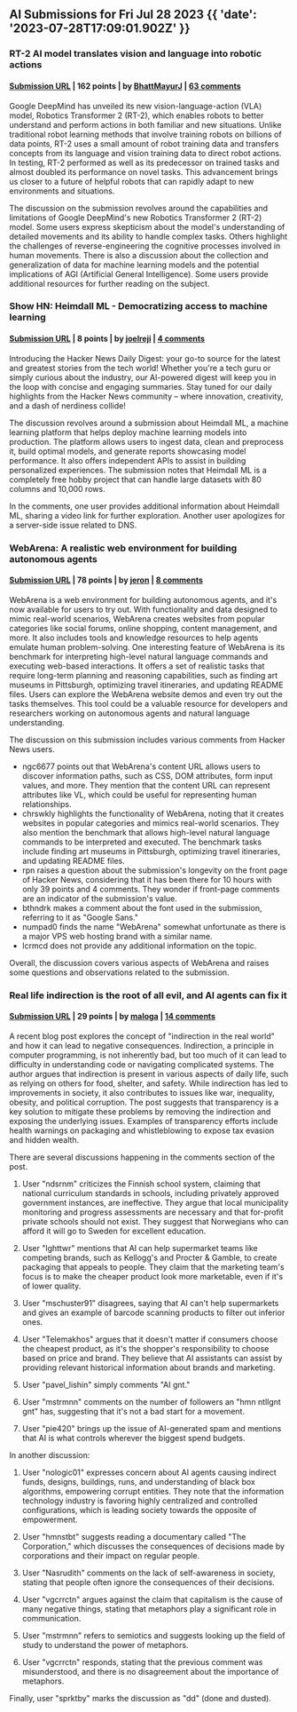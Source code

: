 ## AI Submissions for Fri Jul 28 2023 {{ 'date': '2023-07-28T17:09:01.902Z' }}

### RT-2 AI model translates vision and language into robotic actions

#### [Submission URL](https://blog.google/technology/ai/google-deepmind-rt2-robotics-vla-model/) | 162 points | by [BhattMayurJ](https://news.ycombinator.com/user?id=BhattMayurJ) | [63 comments](https://news.ycombinator.com/item?id=36905076)

Google DeepMind has unveiled its new vision-language-action (VLA) model, Robotics Transformer 2 (RT-2), which enables robots to better understand and perform actions in both familiar and new situations. Unlike traditional robot learning methods that involve training robots on billions of data points, RT-2 uses a small amount of robot training data and transfers concepts from its language and vision training data to direct robot actions. In testing, RT-2 performed as well as its predecessor on trained tasks and almost doubled its performance on novel tasks. This advancement brings us closer to a future of helpful robots that can rapidly adapt to new environments and situations.

The discussion on the submission revolves around the capabilities and limitations of Google DeepMind's new Robotics Transformer 2 (RT-2) model. Some users express skepticism about the model's understanding of detailed movements and its ability to handle complex tasks. Others highlight the challenges of reverse-engineering the cognitive processes involved in human movements. There is also a discussion about the collection and generalization of data for machine learning models and the potential implications of AGI (Artificial General Intelligence). Some users provide additional resources for further reading on the subject.

### Show HN: Heimdall ML - Democratizing access to machine learning

#### [Submission URL](https://www.heimdallapp.org) | 8 points | by [joelreji](https://news.ycombinator.com/user?id=joelreji) | [4 comments](https://news.ycombinator.com/item?id=36913518)

Introducing the Hacker News Daily Digest: your go-to source for the latest and greatest stories from the tech world! Whether you're a tech guru or simply curious about the industry, our AI-powered digest will keep you in the loop with concise and engaging summaries. Stay tuned for our daily highlights from the Hacker News community – where innovation, creativity, and a dash of nerdiness collide!

The discussion revolves around a submission about Heimdall ML, a machine learning platform that helps deploy machine learning models into production. The platform allows users to ingest data, clean and preprocess it, build optimal models, and generate reports showcasing model performance. It also offers independent APIs to assist in building personalized experiences. The submission notes that Heimdall ML is a completely free hobby project that can handle large datasets with 80 columns and 10,000 rows.

In the comments, one user provides additional information about Heimdall ML, sharing a video link for further exploration. Another user apologizes for a server-side issue related to DNS.

### WebArena: A realistic web environment for building autonomous agents

#### [Submission URL](https://webarena.dev/) | 78 points | by [jeron](https://news.ycombinator.com/user?id=jeron) | [8 comments](https://news.ycombinator.com/item?id=36901815)

WebArena is a web environment for building autonomous agents, and it's now available for users to try out. With functionality and data designed to mimic real-world scenarios, WebArena creates websites from popular categories like social forums, online shopping, content management, and more. It also includes tools and knowledge resources to help agents emulate human problem-solving. One interesting feature of WebArena is its benchmark for interpreting high-level natural language commands and executing web-based interactions. It offers a set of realistic tasks that require long-term planning and reasoning capabilities, such as finding art museums in Pittsburgh, optimizing travel itineraries, and updating README files. Users can explore the WebArena website demos and even try out the tasks themselves. This tool could be a valuable resource for developers and researchers working on autonomous agents and natural language understanding.

The discussion on this submission includes various comments from Hacker News users. 

- ngc6677 points out that WebArena's content URL allows users to discover information paths, such as CSS, DOM attributes, form input values, and more. They mention that the content URL can represent attributes like VL, which could be useful for representing human relationships.
- chrswkly highlights the functionality of WebArena, noting that it creates websites in popular categories and mimics real-world scenarios. They also mention the benchmark that allows high-level natural language commands to be interpreted and executed. The benchmark tasks include finding art museums in Pittsburgh, optimizing travel itineraries, and updating README files.
- rpn raises a question about the submission's longevity on the front page of Hacker News, considering that it has been there for 10 hours with only 39 points and 4 comments. They wonder if front-page comments are an indicator of the submission's value.
- bthndrk makes a comment about the font used in the submission, referring to it as "Google Sans."
- numpad0 finds the name "WebArena" somewhat unfortunate as there is a major VPS web hosting brand with a similar name.
- lcrmcd does not provide any additional information on the topic.

Overall, the discussion covers various aspects of WebArena and raises some questions and observations related to the submission.

### Real life indirection is the root of all evil, and AI agents can fix it

#### [Submission URL](https://marianogappa.github.io/software/2023/07/28/real-life-indirection-is-the-root-of-all-evil-and-ai-agents-can-fix-it/) | 29 points | by [maloga](https://news.ycombinator.com/user?id=maloga) | [14 comments](https://news.ycombinator.com/item?id=36906175)

A recent blog post explores the concept of "indirection in the real world" and how it can lead to negative consequences. Indirection, a principle in computer programming, is not inherently bad, but too much of it can lead to difficulty in understanding code or navigating complicated systems. The author argues that indirection is present in various aspects of daily life, such as relying on others for food, shelter, and safety. While indirection has led to improvements in society, it also contributes to issues like war, inequality, obesity, and political corruption. The post suggests that transparency is a key solution to mitigate these problems by removing the indirection and exposing the underlying issues. Examples of transparency efforts include health warnings on packaging and whistleblowing to expose tax evasion and hidden wealth.

There are several discussions happening in the comments section of the post.

1. User "ndsrnm" criticizes the Finnish school system, claiming that national curriculum standards in schools, including privately approved government instances, are ineffective. They argue that local municipality monitoring and progress assessments are necessary and that for-profit private schools should not exist. They suggest that Norwegians who can afford it will go to Sweden for excellent education.

2. User "lghttwr" mentions that AI can help supermarket teams like competing brands, such as Kellogg's and Procter & Gamble, to create packaging that appeals to people. They claim that the marketing team's focus is to make the cheaper product look more marketable, even if it's of lower quality.

3. User "mschuster91" disagrees, saying that AI can't help supermarkets and gives an example of barcode scanning products to filter out inferior ones.

4. User "Telemakhos" argues that it doesn't matter if consumers choose the cheapest product, as it's the shopper's responsibility to choose based on price and brand. They believe that AI assistants can assist by providing relevant historical information about brands and marketing.

5. User "pavel_lishin" simply comments "AI gnt."

6. User "mstrmnn" comments on the number of followers an "hmn ntllgnt gnt" has, suggesting that it's not a bad start for a movement.

7. User "pie420" brings up the issue of AI-generated spam and mentions that AI is what controls wherever the biggest spend budgets.

In another discussion:

1. User "nologic01" expresses concern about AI agents causing indirect funds, designs, buildings, runs, and understanding of black box algorithms, empowering corrupt entities. They note that the information technology industry is favoring highly centralized and controlled configurations, which is leading society towards the opposite of empowerment.

2. User "hmnstbt" suggests reading a documentary called "The Corporation," which discusses the consequences of decisions made by corporations and their impact on regular people.

3. User "Nasrudith" comments on the lack of self-awareness in society, stating that people often ignore the consequences of their decisions.

4. User "vgcrrctn" argues against the claim that capitalism is the cause of many negative things, stating that metaphors play a significant role in communication.

5. User "mstrmnn" refers to semiotics and suggests looking up the field of study to understand the power of metaphors.

6. User "vgcrrctn" responds, stating that the previous comment was misunderstood, and there is no disagreement about the importance of metaphors.

Finally, user "sprktby" marks the discussion as "dd" (done and dusted).

